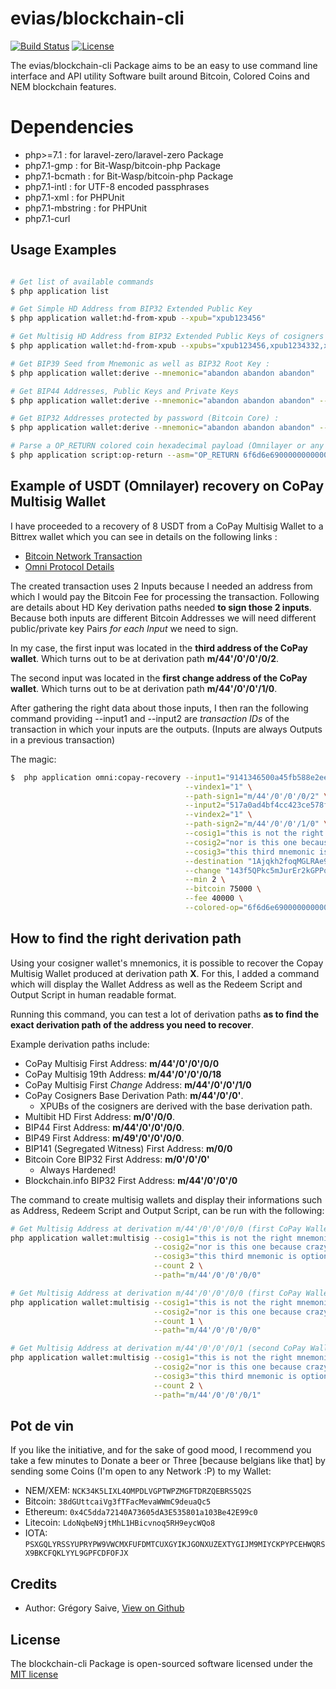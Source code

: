 # evias/blockchain-cli 

[![Build Status](https://travis-ci.org/evias/blockchain-cli.svg)](https://travis-ci.org/evias/blockchain-cli)
[![License](https://poser.pugx.org/evias/blockchain-cli/license.svg)](https://packagist.org/packages/evias/blockchain-cli)

The evias/blockchain-cli Package aims to be an easy to use command line interface and API utility Software built around Bitcoin, Colored Coins and NEM blockchain features.

# Dependencies

- php>=7.1 : for laravel-zero/laravel-zero Package
- php7.1-gmp : for Bit-Wasp/bitcoin-php Package
- php7.1-bcmath : for Bit-Wasp/bitcoin-php Package
- php7.1-intl : for UTF-8 encoded passphrases
- php7.1-xml : for PHPUnit
- php7.1-mbstring : for PHPUnit
- php7.1-curl

## Usage Examples

```bash

# Get list of available commands
$ php application list

# Get Simple HD Address from BIP32 Extended Public Key
$ php application wallet:hd-from-xpub --xpub="xpub123456"

# Get Multisig HD Address from BIP32 Extended Public Keys of cosigners
$ php application wallet:hd-from-xpub --xpubs="xpub123456,xpub1234332,xpub493554" --mincount 2

# Get BIP39 Seed from Mnemonic as well as BIP32 Root Key :
$ php application wallet:derive --mnemonic="abandon abandon abandon"

# Get BIP44 Addresses, Public Keys and Private Keys
$ php application wallet:derive --mnemonic="abandon abandon abandon" --path="m/44'/0'/0'/0"

# Get BIP32 Addresses protected by password (Bitcoin Core) :
$ php application wallet:derive --mnemonic="abandon abandon abandon" --password="mySecurePassword" --path="m/0'/0'"

# Parse a OP_RETURN colored coin hexadecimal payload (Omnilayer or any other OP_RETURN content)
$ php application script:op-return --asm="OP_RETURN 6f6d6e69000000000000001f000000002faf0800 OP_EQUAL"
```

## Example of USDT (Omnilayer) recovery on CoPay Multisig Wallet

I have proceeded to a recovery of 8 USDT from a CoPay Multisig Wallet to a Bittrex wallet which you can see in details on the following
links :

- [Bitcoin Network Transaction](https://blockchain.info/tx/09d01daebfb08d9124ba442d8db5e9e11f9cdd29e799d471f7c37768148a4e9a?show_adv=true)
- [Omni Protocol Details](https://www.omniwallet.org/explorer/inspector?view=09d01daebfb08d9124ba442d8db5e9e11f9cdd29e799d471f7c37768148a4e9a)

The created transaction uses 2 Inputs because I needed an address from which I would pay the Bitcoin Fee for processing the transaction. Following
are details about HD Key derivation paths needed **to sign those 2 inputs**. Because both inputs are different Bitcoin Addresses we will need different
public/private key Pairs *for each Input* we need to sign.

In my case, the first input was located in the **third address of the CoPay wallet**. Which turns out to be at derivation path **m/44'/0'/0'/0/2**.

The second input was located in the **first change address of the CoPay wallet**. Which turns out to be at derivation path **m/44'/0'/0'/1/0**.

After gathering the right data about those inputs, I then ran the following command providing --input1 and --input2 are *transaction IDs* of the transaction in which your inputs are the outputs. (Inputs are always Outputs in a previous transaction)

The magic:

```bash
$  php application omni:copay-recovery --input1="9141346500a45fb588e2ee2908583d9d2b0484b1941dcb0e50fbf9bf1e4e5b51" \
                                       --vindex1="1" \
                                       --path-sign1="m/44'/0'/0'/0/2" \
                                       --input2="517a0ad4bf4cc423ce578f043a13e98d405902c08b1bfcac92b199ba3fd2cc39" \
                                       --vindex2="1" \
                                       --path-sign2="m/44'/0'/0'/1/0" \
                                       --cosig1="this is not the right mnemonic" \
                                       --cosig2="nor is this one because crazy" \
                                       --cosig3="this third mnemonic is optional" \
                                       --destination "1Ajqkh2foqMGLRAe9YkS7mwMgsAEiAx3aM" \
                                       --change "143f5QPkc5mJurEr2kGPPoecJqkhvaQ2u2" \
                                       --min 2 \
                                       --bitcoin 75000 \
                                       --fee 40000 \
                                       --colored-op="6f6d6e69000000000000001f000000002faf0800"
```

## How to find the right derivation path

Using your cosigner wallet's mnemonics, it is possible to recover the Copay Multisig Wallet produced at derivation path **X**. For this, I added a command which
will display the Wallet Address as well as the Redeem Script and Output Script in human readable format.

Running this command, you can test a lot of derivation paths **as to find the exact derivation path of the address you need to recover**.

Example derivation paths include:

- CoPay Multisig First Address: **m/44'/0'/0'/0/0**
- CoPay Multisig 19th Address: **m/44'/0'/0'/0/18**
- CoPay Multisig First *Change* Address: **m/44'/0'/0'/1/0**
- CoPay Cosigners Base Derivation Path: **m/44'/0'/0'**.
  - XPUBs of the cosigners are derived with the base derivation path.
- Multibit HD First Address: **m/0'/0/0**.
- BIP44 First Address: **m/44'/0'/0'/0/0**.
- BIP49 First Address: **m/49'/0'/0'/0/0**.
- BIP141 (Segregated Witness) First Address:  **m/0/0**
- Bitcoin Core BIP32 First Address: **m/0'/0'/0'**
  - Always Hardened!
- Blockchain.info BIP32 First Address: **m/44'/0'/0'/0**

The command to create multisig wallets and display their informations such as Address, Redeem Script and Output Script, can be run with the following:

```bash
# Get Multisig Address at derivation m/44'/0'/0'/0/0 (first CoPay Wallet address) with 2 of 3 configuration
php application wallet:multisig --cosig1="this is not the right mnemonic" \
                                --cosig2="nor is this one because crazy" \
                                --cosig3="this third mnemonic is optional" \
                                --count 2 \
                                --path="m/44'/0'/0'/0/0"

# Get Multisig Address at derivation m/44'/0'/0'/0/0 (first CoPay Wallet address) with 1 of 2 configuration
php application wallet:multisig --cosig1="this is not the right mnemonic" \
                                --cosig2="nor is this one because crazy" \
                                --count 1 \
                                --path="m/44'/0'/0'/0/0"

# Get Multisig Address at derivation m/44'/0'/0'/0/1 (second CoPay Wallet address) with 2 of 3 configuration
php application wallet:multisig --cosig1="this is not the right mnemonic" \
                                --cosig2="nor is this one because crazy" \
                                --cosig3="this third mnemonic is optional" \
                                --count 2 \
                                --path="m/44'/0'/0'/0/1"
```

## Pot de vin

If you like the initiative, and for the sake of good mood, I recommend you take a few minutes to Donate a beer or Three [because belgians like that] by sending some Coins (I'm open to any Network :P) to my Wallet:

- NEM/XEM: `NCK34K5LIXL4OMPDLVGPTWPZMGFTDRZQEBRS5Q2S`
- Bitcoin: `38dGUttcaiVg3fTFacMevaWWmC9deuaQc5`
- Ethereum: `0x4C5dda72140A73605dA3E535801a103Be42E99c0`
- Litecoin: `LdoNqbeN9jtMhL1HBicvnoq5RH9eycWQo8`
- IOTA: `PSXGQLYRSSYUPRYPW9VWCMXFUFDMTCUXGYIKJGONXUZEXTYGIJM9MIYCKPYPCEHWQRSX9BKCFQKLYYL9GPFCDFOFJX`

## Credits

- Author: Grégory Saive, [View on Github](https://github.com/evias)

## License

The blockchain-cli Package is open-sourced software licensed under the [MIT license](http://opensource.org/licenses/MIT)
